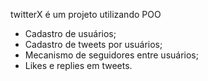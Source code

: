 twitterX é um projeto utilizando POO

- Cadastro de usuários;
- Cadastro de tweets por usuários;
- Mecanismo de seguidores entre usuários;
- Likes e replies em tweets.
